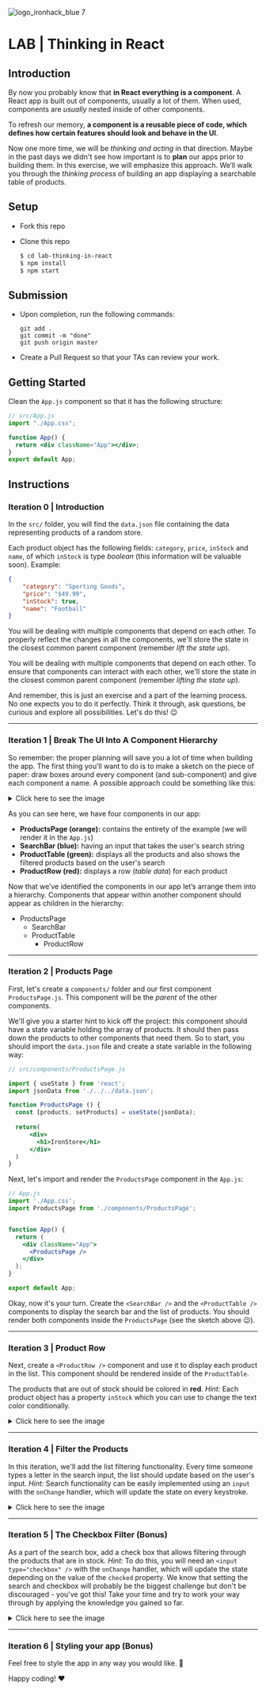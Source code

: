 ![logo_ironhack_blue 7](https://user-images.githubusercontent.com/23629340/40541063-a07a0a8a-601a-11e8-91b5-2f13e4e6b441.png)

# LAB | Thinking in React

## Introduction

By now you probably know that **in React everything is a component**. A React app is built out of components, usually a lot of them. When used, components are _usually_ nested inside of other components. 

To refresh our memory, **a component is a reusable piece of code, which defines how certain features should look and behave in the UI**.

Now one more time, we will be _thinking and acting_ in that direction. Maybe in the past days we didn't see how important is to **plan** our apps prior to building them. In this exercise, we will emphasize this approach. We’ll walk you through the _thinking process_ of building an app displaying a searchable table of products.

## Setup

- Fork this repo

- Clone this repo

  ```bash
  $ cd lab-thinking-in-react
  $ npm install
  $ npm start
  ```

  

## Submission

- Upon completion, run the following commands:

  ```
  git add .
  git commit -m "done"
  git push origin master
  ```

- Create a Pull Request so that your TAs can review your work.



## Getting Started

Clean the `App.js` component so that it has the following structure:

```jsx
// src/App.js
import "./App.css";

function App() {
  return <div className="App"></div>;
}
export default App;
```



## Instructions

### Iteration 0 | Introduction 

In the `src/` folder, you will find the `data.json` file containing the data representing products of a random store.

Each product object has the following fields: `category`, `price`, `inStock` and `name`, of which `inStock` is type _boolean_ (this information will be valuable soon). Example:

```json
{
    "category": "Sporting Goods",
    "price": "$49.99",
    "inStock": true,
    "name": "Football"
}
```



You will be dealing with multiple components that depend on each other. To properly reflect the changes in all the components, we'll store the state in the closest common parent component (remember _lift the state up_).

You will be dealing with multiple components that depend on each other. To ensure that components can interact with each other, we'll store the state in the closest common parent component (remember _lifting the state up_).

And remember, this is just an exercise and a part of the learning process. No one expects you to do it perfectly. Think it through, ask questions, be curious and explore all possibilities. Let's do this! :wink:



----



### Iteration 1 | Break The UI Into A Component Hierarchy

So remember: the proper planning will save you a lot of time when building the app. The first thing you’ll want to do is to make a sketch on the piece of paper: draw boxes around every component (and sub-component) and give each component a name.
A possible approach could be something like this:

<!-- ![image](https://user-images.githubusercontent.com/23629340/42808309-54d1594a-89b3-11e8-9df3-450127e4459e.png) -->

<details>
  <summary>Click here to see the image</summary>


  <hr>


![](https://education-team-2020.s3.eu-west-1.amazonaws.com/web-dev/m3/lab-thinking-in-react/thinking-in-react-1.png)

</details>

As you can see here, we have four components in our app:

- **ProductsPage (orange):** contains the entirety of the example (we will render it in the `App.js`)
- **SearchBar (blue):** having an input that takes the user's search string
- **ProductTable (green):** displays all the products and also shows the filtered products based on the user's search
- **ProductRow (red):** displays a row (_table data_) for each product

Now that we’ve identified the components in our app let’s arrange them into a hierarchy. Components that appear within another component should appear as children in the hierarchy:

- ProductsPage
  - SearchBar
  - ProductTable
    - ProductRow



----



### Iteration 2 | Products Page

First, let's create a `components/` folder and our first component `ProductsPage.js`. This component will be the _parent_ of the other components.

We'll give you a starter hint to kick off the project: this component should have a state variable holding the array of products. It should then pass down the products to other components that need them. So to start, you should import the `data.json` file and create a state variable in the following way:

```jsx
// src/components/ProductsPage.js

import { useState } from 'react';
import jsonData from './../../data.json';

function ProductsPage () {
  const [products, setProducts] = useState(jsonData);
  
  return(
      <div>
        <h1>IronStore</h1>
      </div>    
  )
}
```



Next, let's import and render the `ProductsPage` component in the `App.js`:

```jsx
// App.js
import './App.css';
import ProductsPage from './components/ProductsPage';


function App() {
  return (
    <div className="App">
      <ProductsPage />
    </div>
  );
}

export default App;
```



Okay, now it's your turn. Create the `<SearchBar />` and the `<ProductTable />` components to display the search bar and the list of products. You should render both components inside the `ProductsPage` (see the sketch above 😉).


----


### Iteration 3 | Product Row

Next, create a `<ProductRow />` component and use it to display each product in the list. This component should be rendered inside of the `ProductTable`. 

The products that are out of stock should be colored in **red**. _Hint:_ Each product object has a property `inStock` which you can use to change the text color conditionally.

<details>
  <summary>Click here to see the image</summary>


  <hr>


![](https://education-team-2020.s3.eu-west-1.amazonaws.com/web-dev/m3/lab-thinking-in-react/thinking-in-react-4.png)

</details>

<!-- ![image](https://user-images.githubusercontent.com/23629340/42808421-95a78a66-89b3-11e8-85c1-3246127a7f1a.png) -->



----



### Iteration 4 | Filter the Products

In this iteration, we'll add the list filtering functionality. Every time someone types a letter in the search input, the list should update based on the user's input.
_Hint:_  Search functionality can be easily implemented using an `input` with the `onChange` handler, which will update the state on every keystroke.

<details>
  <summary>Click here to see the image</summary>



  <hr>



![](https://education-team-2020.s3.eu-west-1.amazonaws.com/web-dev/m3/lab-thinking-in-react/thinking-in-react-2.gif)

</details>



----



### Iteration 5 | The Checkbox Filter (Bonus)

As a part of the search box, add a check box that allows filtering through the products that are in stock.
_Hint:_ To do this, you will need an `<input type="checkbox" />` with the `onChange` handler, which will update the state depending on the value of the `checked` property.
We know that setting the search and checkbox will probably be the biggest challenge but don't be discouraged - you've got this! Take your time and try to work your way through by applying the knowledge you gained so far.

<details>
  <summary>Click here to see the image</summary>


  <hr>


![](https://education-team-2020.s3.eu-west-1.amazonaws.com/web-dev/m3/lab-thinking-in-react/thinking-in-react-3.png)

</details>



----



### Iteration 6 | Styling your app (Bonus)

Feel free to style the app in any way you would like. :art:



Happy coding! :heart:
